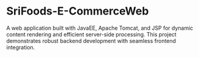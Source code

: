 # SriFoods-E-CommerceWeb
A web application built with JavaEE, Apache Tomcat, and JSP for dynamic content rendering and efficient server-side processing. This project demonstrates robust backend development with seamless frontend integration.
